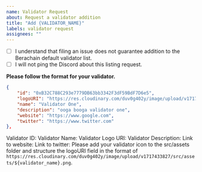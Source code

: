 ```yaml
---
name: Validator Request
about: Request a validator addition
title: "Add {VALIDATOR_NAME}"
labels: validator request
assignees: ""
---
```


- [ ] I understand that filing an issue does not guarantee addition to the Berachain default validator list.
- [ ] I will not ping the Discord about this listing request.

**Please follow the format for your validator.**

```json
{
    "id": "0xB32C788C293e7779DB63bb3342F3dF59BdF7D6e5",
    "logoURI": "https://res.cloudinary.com/duv0g402y/image/upload/v1717433827/src/assets/infrared.jpg",
    "name": "Validator One",
    "description": "ooga booga validator one",
    "website": "https://www.google.com",
    "twitter": "https://www.twitter.com"
},
```

Validator ID:
Validator Name:
Validator Logo URI:
Validator Description:
Link to website:
Link to twitter:
Please add your validator icon to the src/assets folder and structure the logoURI field in the format of `https://res.cloudinary.com/duv0g402y/image/upload/v1717433827/src/assets/${validator_name}.png`.
